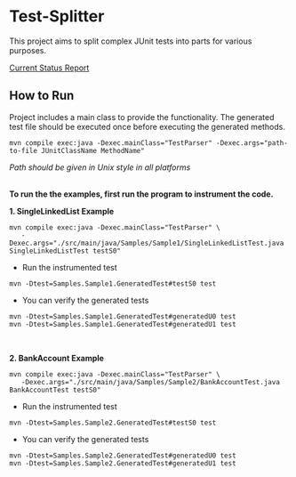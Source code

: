 # Test-Splitter

This project aims to split complex JUnit tests into parts for various purposes. 

[Current Status Report](status.pdf)

## How to Run

Project includes a main class to provide the functionality. The generated test file should be executed once before 
executing the generated methods. 

``` Shell
mvn compile exec:java -Dexec.mainClass="TestParser" -Dexec.args="path-to-file JUnitClassName MethodName"
```

_Path should be given in Unix style in all platforms_
&nbsp;\
&nbsp;


__To run the the examples, first run the program to instrument the code.__  


__1. SingleLinkedList Example__
``` Shell
mvn compile exec:java -Dexec.mainClass="TestParser" \
   -Dexec.args="./src/main/java/Samples/Sample1/SingleLinkedListTest.java SingleLinkedListTest testS0"
```

* Run the instrumented test
``` Shell
mvn -Dtest=Samples.Sample1.GeneratedTest#testS0 test
```

* You can verify the generated tests
``` Shell
mvn -Dtest=Samples.Sample1.GeneratedTest#generatedU0 test
mvn -Dtest=Samples.Sample1.GeneratedTest#generatedU1 test
```
&nbsp;

__2. BankAccount Example__
``` Shell
mvn compile exec:java -Dexec.mainClass="TestParser" \
   -Dexec.args="./src/main/java/Samples/Sample2/BankAccountTest.java BankAccountTest testS0"
```



* Run the instrumented test
``` Shell
mvn -Dtest=Samples.Sample2.GeneratedTest#testS0 test
```

* You can verify the generated tests
``` Shell
mvn -Dtest=Samples.Sample2.GeneratedTest#generatedU0 test
mvn -Dtest=Samples.Sample2.GeneratedTest#generatedU1 test
```

